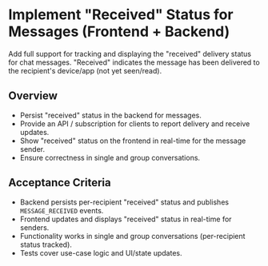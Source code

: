 # Implement "Received" Status for Messages (Frontend + Backend)

Add full support for tracking and displaying the "received" delivery status for chat messages. "Received" indicates the message has been delivered to the recipient's device/app (not yet seen/read).

## Overview
- Persist "received" status in the backend for messages.
- Provide an API / subscription for clients to report delivery and receive updates.
- Show "received" status on the frontend in real-time for the message sender.
- Ensure correctness in single and group conversations.

## Acceptance Criteria
- Backend persists per-recipient "received" status and publishes `MESSAGE_RECEIVED` events.
- Frontend updates and displays "received" status in real-time for senders.
- Functionality works in single and group conversations (per-recipient status tracked).
- Tests cover use-case logic and UI/state updates.
